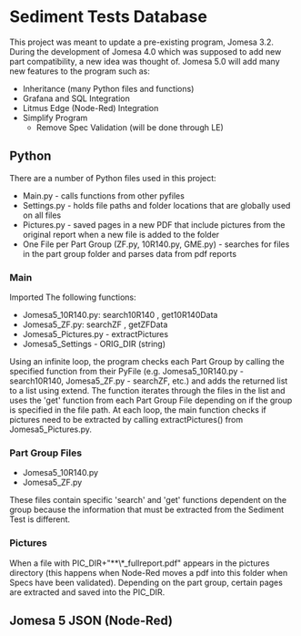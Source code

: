 # Sediment Tests Database
This project was meant to update a pre-existing program, Jomesa 3.2. During the development of Jomesa 4.0 which was supposed to add new part compatibility, a new idea was thought of. Jomesa 5.0 will add many new features to the program such as: 

- Inheritance (many Python files and functions) 
- Grafana and SQL Integration
- Litmus Edge (Node-Red) Integration
- Simplify Program
  - Remove Spec Validation (will be done through LE)

## Python 
There are a number of Python files used in this project: 
- Main.py - calls functions from other pyfiles
- Settings.py - holds file paths and folder locations that are globally used on all files
- Pictures.py - saved pages in a new PDF that include pictures from the original report when a new file is added to the folder
- One File per Part Group (ZF.py, 10R140.py, GME.py) - searches for files in the part group folder and parses data from pdf reports
  
### Main 
Imported The following functions: 
- Jomesa5_10R140.py: search10R140 , get10R140Data
- Jomesa5_ZF.py: searchZF , getZFData
- Jomesa5_Pictures.py - extractPictures
- Jomesa5_Settings - ORIG_DIR (string)
  
Using an infinite loop, the program checks each Part Group by calling the specified function from their PyFile (e.g. Jomesa5_10R140.py - search10R140, Jomesa5_ZF.py - searchZF, etc.) and adds the returned list to a list using extend. The function iterates through the files in the list and uses the 'get' function from each Part Group File depending on if the group is specified in the file path. At each loop, the main function checks if pictures need to be extracted by calling extractPictures() from Jomesa5_Pictures.py.

### Part Group Files 
- Jomesa5_10R140.py
- Jomesa5_ZF.py

These files contain specific 'search' and 'get' functions dependent on the group because the information that must be extracted from the Sediment Test is different.

### Pictures 
When a file with PIC_DIR+"**\\*_fullreport.pdf" appears in the pictures directory (this happens when Node-Red moves a pdf into this folder when Specs have been validated). Depending on the part group, certain pages are extracted and saved into the PIC_DIR.

## Jomesa 5 JSON (Node-Red)
